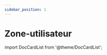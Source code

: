 ```yaml
---
sidebar_position: 1
---
```


# Zone-utilisateur

import DocCardList from '@theme/DocCardList';

<DocCardList />